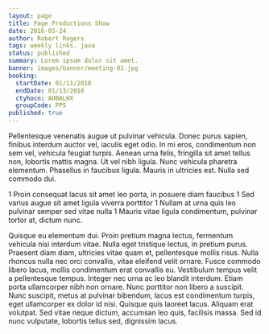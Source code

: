 ```yaml
---
layout: page
title: Page Productions Show
date: 2016-05-24
author: Robert Rogers
tags: weekly links, java
status: published
summary: Lorem ipsum dolor sit amet.
banner: images/banner/meeting-01.jpg
booking:
  startDate: 01/11/2018
  endDate: 01/13/2018
  ctyhocn: AUBALHX
  groupCode: PPS
published: true
---
```

Pellentesque venenatis augue ut pulvinar vehicula. Donec purus sapien, finibus interdum auctor vel, iaculis eget odio. In mi eros, condimentum non sem vel, vehicula feugiat turpis. Aenean urna felis, fringilla sit amet tellus non, lobortis mattis magna. Ut vel nibh ligula. Nunc vehicula pharetra elementum. Phasellus in faucibus ligula. Mauris in ultricies est. Nulla sed commodo dui.

1 Proin consequat lacus sit amet leo porta, in posuere diam faucibus
1 Sed varius augue sit amet ligula viverra porttitor
1 Nullam at urna quis leo pulvinar semper sed vitae nulla
1 Mauris vitae ligula condimentum, pulvinar tortor at, dictum nunc.

Quisque eu elementum dui. Proin pretium magna lectus, fermentum vehicula nisi interdum vitae. Nulla eget tristique lectus, in pretium purus. Praesent diam diam, ultricies vitae quam et, pellentesque mollis risus. Nulla rhoncus nulla nec orci convallis, vitae eleifend velit ornare. Fusce commodo libero lacus, mollis condimentum erat convallis eu. Vestibulum tempus velit a pellentesque tempus. Integer nec urna ac leo blandit interdum. Etiam porta ullamcorper nibh non ornare. Nunc porttitor non libero a suscipit. Nunc suscipit, metus at pulvinar bibendum, lacus est condimentum turpis, eget ullamcorper ex dolor id nisi. Quisque quis laoreet lacus. Aliquam erat volutpat. Sed vitae neque dictum, accumsan leo quis, facilisis massa. Sed id nunc vulputate, lobortis tellus sed, dignissim lacus.
